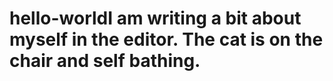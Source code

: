 # hello-worldI am writing a bit about myself in the editor. The cat is on the chair and self bathing.
